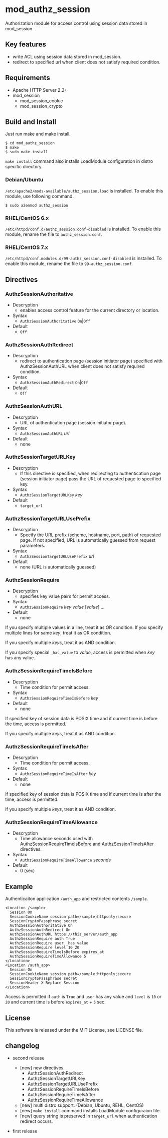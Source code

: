 mod_authz_session
=================

Authorization module for access control using session data stored in 
mod_session.


## Key features

 * write ACL using session data stored in mod_session.
 * redirect to specified url when client does not satisfy required condition.


## Requirements

 * Apache HTTP Server 2.2+
 * mod_session
   * mod_session_cookie
   * mod_session_crypto


## Build and Install

Just run make and make install.

    $ cd mod_authz_session
    $ make
    $ sudo make install

``make install`` command also installs LoadModule configuration in distro 
specific directory.

### Debian/Ubuntu

``/etc/apache2/mods-available/authz_session.load`` is installed.
To enable this module, use following command.

    $ sudo a2enmod authz_session

### RHEL/CentOS 6.x

``/etc/httpd/conf.d/authz_session.conf-disabled`` is installed.
To enable this module, rename the file to ``authz_session.conf``.

### RHEL/CentOS 7.x

``/etc/httpd/conf.modules.d/99-authz_session.conf-disabled`` is installed.
To enable this module, rename the file to ``99-authz_session.conf``.


## Directives

### AuthzSessionAuthoritative

 * Descryption
   - enables access control feature for the current directory or location.
 * Syntax
   - ``AuthzSessionAuthoritative`` ``On``|``Off``
 * Default
   - ``Off``

### AuthzSessionAuthRedirect

 * Descryption
   - redirect to authentication page (session initiator page) specified with 
     AuthzSessionAuthURL when client does not satisfy required condition.
 * Syntax
   - ``AuthzSessionAuthRedirect`` ``On``|``Off``
 * Default
   - ``Off``

### AuthzSessionAuthURL

 * Descryption
   - URL of authentication page (session initiator page).
 * Syntax
   - ``AuthzSessionAuthURL`` _url_
 * Default
   - none

### AuthzSessionTargetURLKey

 * Descryption
   - If this directive is specified, when redirecting to authentication 
     page (session initiator page) pass the URL of requested page to 
     specified key.
 * Syntax
   - ``AuthzSessionTargetURLKey`` _key_
 * Default
   - ``target_url``

### AuthzSessionTargetURLUsePrefix

 * Descryption
   - Specify the URL prefix (scheme, hostname, port, path) of requested page. 
     If not specified, URL is automatically guessed from request parameters.
 * Syntax
   - ``AuthzSessionTargetURLUsePrefix`` _url_
 * Default
   - none (URL is automatically guessed)

### AuthzSessionRequire

 * Descryption
   - specifies key value pairs for permit access.
 * Syntax
   - ``AuthzSessionRequire`` _key_ _value_ [_value_] ...
 * Default
   - none

If you specify multiple values in a line, treat it as OR condition.
If you specify multiple lines for same _key_, treat it as OR condition.

If you specify multiple _keys_, treat it as AND condition.

If you specify special ``_has_value`` to _value_, access is permitted when 
_key_ has any value.

### AuthzSessionRequireTimeIsBefore

 * Descryption
   - Time condition for permit access.
 * Syntax
   - ``AuthzSessionRequireTimeIsBefore`` _key_
 * Default
   - none

If specified key of session data is POSIX time and if current time is before
the time, access is permitted.

If you specify multiple _keys_, treat it as AND condition.

### AuthzSessionRequireTimeIsAfter

 * Descryption
   - Time condition for permit access.
 * Syntax
   - ``AuthzSessionRequireTimeIsAfter`` _key_
 * Default
   - none

If specified key of session data is POSIX time and if current time is after
the time, access is permitted.

If you specify multiple _keys_, treat it as AND condition.

### AuthzSessionRequireTimeAllowance

 * Descryption
   - Time allowance seconds used with AuthzSessionRequireTimeIsBefore 
     and AuthzSessionTimeIsAfter directives.
 * Syntax
   - ``AuthzSessionRequireTimeAllowance`` _seconds_
 * Default
   - 0 (sec)


## Example

Authenticaiton application ``/auth_app`` and restricted contents ``/sample``.

    <Location /sample>
      Session On
      SessionCookieName session path=/sample;httponly;secure
      SessionCryptoPassphrase secret
      AuthzSessionAuthoritative On
      AuthzSessionAuthRedirect On
      AuthzSessionAuthURL https://this_server/auth_app
      AuthzSessionRequire auth True
      AuthzSessionRequire user _has_value
      AuthzSessionRequire level 10 20
      AuthzSessionRequireTimeIsBefore expires_at
      AuthzSessionRequireTimeAllowance 5
    </Location>
    <Location /auth_app>
      Session On
      SessionCookieName session path=/sample;httponly;secure
      SessionCryptoPassphrase secret
      SessionHeader X-Replace-Session
    </Location>

Access is permitted if ``auth`` is ``True`` and ``user`` has any value 
and ``level`` is ``10`` or ``20`` and current time is before ``expires_at`` + 
``5`` sec.


## License

This software is released under the MIT License, see LICENSE file.


## changelog

 * second release
   - [new] new directives.
     - AuthzSessionAuthRedirect
     - AuthzSessionTargetURLKey
     - AuthzSessionTargetURLUsePrefix
     - AuthzSessionRequireTimeIsBefore
     - AuthzSessionRequireTimeIsAfter
     - AuthzSessionRequireTimeAllowance
   - [new] multi distro support. (Debian, Ubuntu, REHL, CentOS)
   - [new] ``make install`` command installs LoadModule configuraion file.
   - [new] query string is preserved in ``target_url`` when authentication redirect occurs.

 * first release
